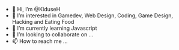 - 👋 Hi, I’m @KiduseH
- 👀 I’m interested in Gamedev, Web Design, Coding, Game Design, Hacking and Eating Food
- 🌱 I’m currently learning Javascript
- 💞️ I’m looking to collaborate on ...
- 📫 How to reach me ...

<!---
KiduseH/KiduseH is a ✨ special ✨ repository because its `README.md` (this file) appears on your GitHub profile.
You can click the Preview link to take a look at your changes.
--->
